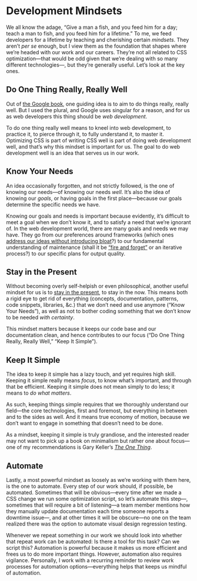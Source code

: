 # Development Mindsets

We all know the adage, “Give a man a fish, and you feed him for a day; teach a man to fish, and you feed him for a lifetime.” To me, we feed developers for a lifetime by teaching and cherishing certain _mindsets_. They aren’t _per se_ enough, but I view them as the foundation that shapes where we’re headed with our work and our careers. They’re not all related to CSS optimization—that would be odd given that we’re dealing with so many different technologies—, but they’re generally useful. Let’s look at the key ones.

## Do One Thing Really, Really Well

Out of [the Google book](https://www.google.com/about/philosophy.html), one guiding idea is to aim to do things really, really well. But I used the plural, and Google uses singular for a reason, and for us as web developers this thing should be _web development_.

To do one thing really well means to kneel into web development, to practice it, to pierce through it, to fully understand it, to master it. Optimizing CSS is part of writing CSS well is part of doing web development well, and that’s why this mindset is important for us. The goal to do web development well is an idea that serves us in our work.

## Know Your Needs

An idea occasionally forgotten, and not strictly followed, is the one of knowing our needs—of knowing our needs _well_. It’s also the idea of knowing our _goals_, or having goals in the first place—because our goals determine the specific needs we have.

Knowing our goals and needs is important because evidently, it’s difficult to meet a goal when we don’t know it, and to satisfy a need that we’re ignorant of. In the web development world, there are many goals and needs we may have. They go from our preferences around frameworks (which ones [address our ideas without introducing bloat](https://www.oreilly.com/library/view/the-little-book/9781492048121/)?) to our fundamental understanding of maintenance (shall it be [“fire and forget”](https://meiert.com/en/blog/fire-and-forget/) or an iterative process?) to our specific plans for output quality.

## Stay in the Present

Without becoming overly self-helpish or even philosophical, another useful mindset for us is to [stay in the present](https://meiert.com/en/blog/develop-for-what-is/), to stay in the now. This means both a rigid eye to get rid of everything (concepts, documentation, patterns, code snippets, libraries, &c.) that we don’t need and use anymore (“Know Your Needs”), as well as not to bother coding something that we don’t know to be needed _with certainty_.

This mindset matters because it keeps our code base and our documentation clean, and hence contributes to our focus (“Do One Thing Really, Really Well,” “Keep It Simple”).

## Keep It Simple

The idea to keep it simple has a lazy touch, and yet requires high skill. Keeping it simple really means _focus_, to know what’s important, and through that be efficient. Keeping it simple does not mean simply to do less; it means to _do what matters_.

As such, keeping things simple requires that we thoroughly understand our field—the core technologies, first and foremost, but everything in between and to the sides as well. And it means true economy of motion, because we don’t want to engage in something that doesn’t need to be done.

As a mindset, keeping it simple is truly grandiose, and the interested reader may not want to pick up a book on minimalism but rather one about focus—one of my recommendations is Gary Keller’s [_The One Thing_](https://www.the1thing.com/).

## Automate

Lastly, a most powerful mindset as loosely as we’re working with them here, is the one to automate. Every step of our work should, if possible, be automated. Sometimes that will be obvious—every time after we made a CSS change we run some optimization script, so let’s automate this step—, sometimes that will require a bit of listening—a team member mentions how they manually update documentation each time someone reports a downtime issue—, and at other times it will be obscure—no one on the team realized there was the option to automate visual design regression testing.

Whenever we repeat something in our work we should look into whether that repeat work can be automated: Is there a tool for this task? Can we script this? Automation is powerful because it makes us more efficient and frees us to do more important things. However, automation also requires vigilance. Personally, I work with a recurring reminder to review work processes for automation options—everything helps that keeps us mindful of automation.